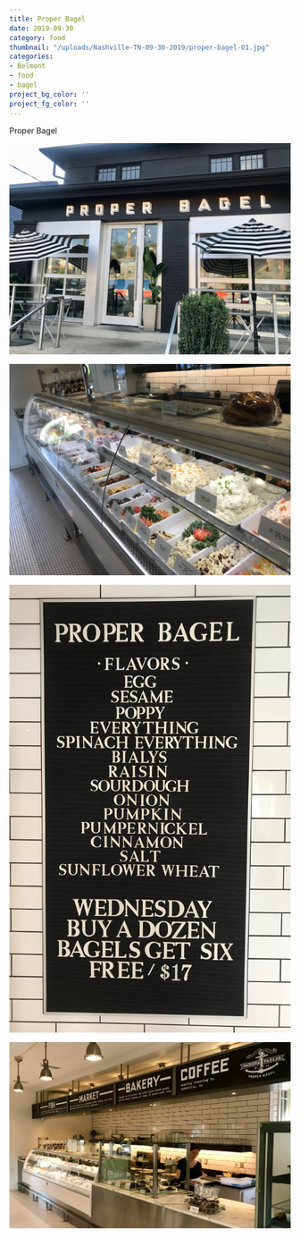 ```yaml
---
title: Proper Bagel
date: 2019-09-30
category: food
thumbnail: "/uploads/Nashville-TN-09-30-2019/proper-bagel-01.jpg"
categories:
- Belmont
- food
- bagel
project_bg_color: ''
project_fg_color: ''
---
```


Proper Bagel   

![Proper Bagel](/uploads/Nashville-TN-09-30-2019/proper-bagel-01.jpg)

![Proper Bagel](/uploads/Nashville-TN-09-30-2019/proper-bagel-02.jpg)

![Proper Bagel](/uploads/Nashville-TN-09-30-2019/proper-bagel-03.jpg)

![Proper Bagel](/uploads/Nashville-TN-09-30-2019/proper-bagel-04.jpg)




